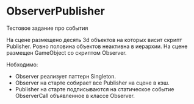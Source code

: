 # ObserverPublisher
Тестовое задание про события

На сцене размещено десять 3d объектов на которых висит скрипт Publisher. Ровно половина объектов неактивна в иерархии. На сцене размещен GameObject со скриптом Observer. 

Нобходимо:
- Observer реализует паттерн Singleton.
- Observer на старте собирает все Publisher на сцене в кэш.
- Publisher на старте подписываются на статическое событие ObserverCall объявленное в классе Observer.
